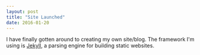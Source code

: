 ```yaml
---
layout: post
title: "Site Launched"
date: 2016-01-20
---
```


I have finally gotten around to creating my own site/blog. The framework I'm
using is [Jekyll](http://jekyllrb.com), a parsing engine for building static
websites.


